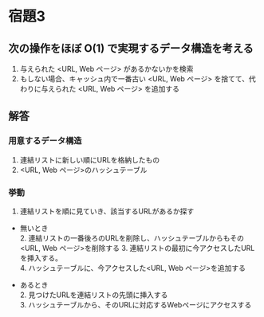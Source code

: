 # 宿題3
## 次の操作をほぼ O(1) で実現するデータ構造を考える
1. 与えられた <URL, Web ページ> があるかないかを検索
2. もしない場合、キャッシュ内で一番古い <URL, Web ページ> を捨てて、代わりに与えられた <URL, Web ページ> を追加する

## 解答
### 用意するデータ構造
1. 連結リストに新しい順にURLを格納したもの
2. <URL, Web ページ>のハッシュテーブル

### 挙動
1. 連結リストを順に見ていき、該当するURLがあるか探す
- 無いとき  
    2. 連結リストの一番後ろのURLを削除し、ハッシュテーブルからもその<URL, Web ページ>を削除する 
    3. 連結リストの最初に今アクセスしたURLを挿入する。  
    4. ハッシュテーブルに、今アクセスした<URL, Web ページ>を追加する
  
- あるとき  
    2. 見つけたURLを連結リストの先頭に挿入する  
    3. ハッシュテーブルから、そのURLに対応するWebページにアクセスする
